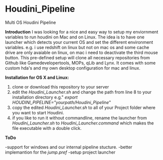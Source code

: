# Houdini_Pipeline
Multi OS Houdini Pipeline 

**Introduction**
I was looking for a nice and easy way to setup my enviornment variables to run houdini on Mac and on Linux.
The idea is to have one launcher which detects your current OS and set the different environment variables.
e.g. i use redshift on linux but not on mac os and some cache drive are only avaiable on linux, on mac i need to deactivate the third mouse button. 
This pre-defined setup will clone all necessary repositories from Github like Gamedevelopertools, MOPs, qLib and Lynx.
It comes with some custom hda's and my own desktop configuration for mac and linux.

**Installation for OS X and Linux:**

 1. clone or download this repository to your server
 2. edit the *Houdini_Launcher.sh* and change the path from line 8 to your installation directory e.g." *export HOUDINI_PIPELINE="yourpath/Houdini_Pipeline*"
 3. copy the edited *Houdini_Launcher.sh* to all of your Project folder where you want to start Houdini. 
 4. if you like to run it without commandline, rename the launcher from *Houdini_Launcher.sh* to *Houdini_Launcher.command* which makes the file executable with a double click.

**ToDo**

-support for windows and our internal pipeline stucture.
-better implemantion for the *jump.pref* 
-setup project launcher
